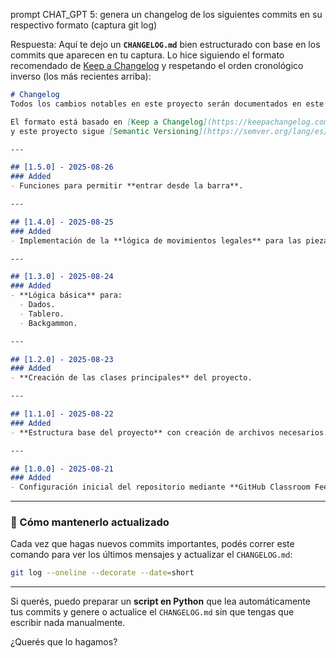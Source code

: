  
prompt CHAT_GPT 5: genera un changelog de los siguientes commits en su respectivo formato (captura git log)

Respuesta: Aquí te dejo un **`CHANGELOG.md`** bien estructurado con base en los commits que aparecen en tu captura. Lo hice siguiendo el formato recomendado de [Keep a Changelog](https://keepachangelog.com/) y respetando el orden cronológico inverso (los más recientes arriba):

```markdown
# Changelog
Todos los cambios notables en este proyecto serán documentados en este archivo.

El formato está basado en [Keep a Changelog](https://keepachangelog.com/es/1.0.0/)
y este proyecto sigue [Semantic Versioning](https://semver.org/lang/es/).

---

## [1.5.0] - 2025-08-26
### Added
- Funciones para permitir **entrar desde la barra**.

---

## [1.4.0] - 2025-08-25
### Added
- Implementación de la **lógica de movimientos legales** para las piezas.

---

## [1.3.0] - 2025-08-24
### Added
- **Lógica básica** para:
  - Dados.
  - Tablero.
  - Backgammon.

---

## [1.2.0] - 2025-08-23
### Added
- **Creación de las clases principales** del proyecto.

---

## [1.1.0] - 2025-08-22
### Added
- **Estructura base del proyecto** con creación de archivos necesarios.

---

## [1.0.0] - 2025-08-21
### Added
- Configuración inicial del repositorio mediante **GitHub Classroom Feedback**.
```

---

### 🔹 Cómo mantenerlo actualizado

Cada vez que hagas nuevos commits importantes, podés correr este comando para ver los últimos mensajes y actualizar el `CHANGELOG.md`:

```bash
git log --oneline --decorate --date=short
```

---

Si querés, puedo preparar un **script en Python** que lea automáticamente tus commits y genere o actualice el `CHANGELOG.md` sin que tengas que escribir nada manualmente.

¿Querés que lo hagamos?
